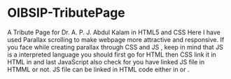 # OIBSIP-TributePage
A Tribute Page for Dr. A. P. J. Abdul Kalam in HTML5 and CSS 
Here I have used Parallax scrolling to make webpage more attractive and responsive.
If you face while creating parallax through CSS and JS , keep in mind that JS is a interpreted language you should first go for HTML then CSS link it in HTML in <head> and last JavaScript also check for you have linked JS file in HTMML or not.
JS file can be linked in HTML code either in <head> or <body>.
